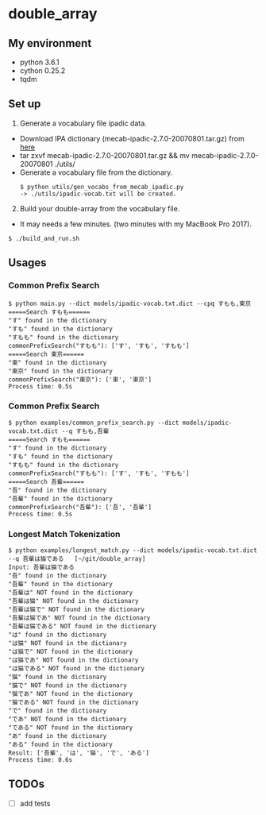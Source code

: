 # double_array

## My environment
- python 3.6.1
- cython 0.25.2
- tqdm


## Set up
1. Generate a vocabulary file ipadic data.
- Download IPA dictionary (mecab-ipadic-2.7.0-20070801.tar.gz) from [here](https://taku910.github.io/mecab/)
- tar zxvf mecab-ipadic-2.7.0-20070801.tar.gz && mv mecab-ipadic-2.7.0-20070801 ./utils/
- Generate a vocabulary file from the dictionary.
    ```
    $ python utils/gen_vocabs_from_mecab_ipadic.py
    -> ./utils/ipadic-vocab.txt will be created.
    ```

2. Build your double-array from the vocabulary file.
- It may needs a few minutes. (two minutes with my MacBook Pro 2017).
```
$ ./build_and_run.sh
```

## Usages
### Common Prefix Search
```
$ python main.py --dict models/ipadic-vocab.txt.dict --cpq すもも,東京
=====Search すもも======
"す" found in the dictionary
"すも" found in the dictionary
"すもも" found in the dictionary
commonPrefixSearch("すもも"): ['す', 'すも', 'すもも']
=====Search 東京======
"東" found in the dictionary
"東京" found in the dictionary
commonPrefixSearch("東京"): ['東', '東京']
Process time: 0.5s
```

### Common Prefix Search
```
$ python examples/common_prefix_search.py --dict models/ipadic-vocab.txt.dict --q すもも,吾輩
=====Search すもも======
"す" found in the dictionary
"すも" found in the dictionary
"すもも" found in the dictionary
commonPrefixSearch("すもも"): ['す', 'すも', 'すもも']
=====Search 吾輩======
"吾" found in the dictionary
"吾輩" found in the dictionary
commonPrefixSearch("吾輩"): ['吾', '吾輩']
Process time: 0.5s
```

### Longest Match Tokenization
```
$ python examples/longest_match.py --dict models/ipadic-vocab.txt.dict --q 吾輩は猫である   [~/git/double_array]
Input: 吾輩は猫である
"吾" found in the dictionary
"吾輩" found in the dictionary
"吾輩は" NOT found in the dictionary
"吾輩は猫" NOT found in the dictionary
"吾輩は猫で" NOT found in the dictionary
"吾輩は猫であ" NOT found in the dictionary
"吾輩は猫である" NOT found in the dictionary
"は" found in the dictionary
"は猫" NOT found in the dictionary
"は猫で" NOT found in the dictionary
"は猫であ" NOT found in the dictionary
"は猫である" NOT found in the dictionary
"猫" found in the dictionary
"猫で" NOT found in the dictionary
"猫であ" NOT found in the dictionary
"猫である" NOT found in the dictionary
"で" found in the dictionary
"であ" NOT found in the dictionary
"である" NOT found in the dictionary
"あ" found in the dictionary
"ある" found in the dictionary
Result: ['吾輩', 'は', '猫', 'で', 'ある']
Process time: 0.6s
```

## TODOs
- [ ] add tests
